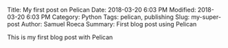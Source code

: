 Title: My first post on Pelican
Date: 2018-03-20 6:03 PM
Modified: 2018-03-20 6:03 PM
Category: Python
Tags: pelican, publishing
Slug: my-super-post
Author: Samuel Roeca
Summary: First blog post using Pelican

This is my first blog post with Pelican
